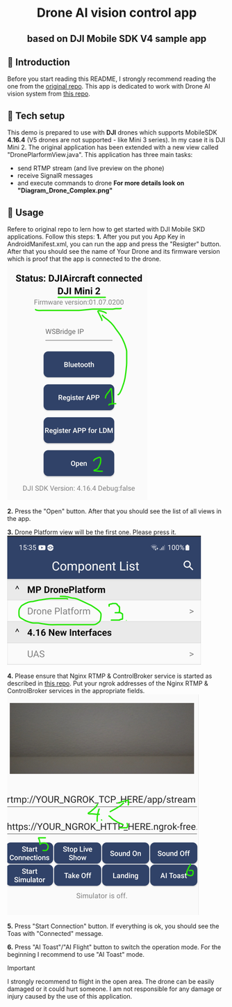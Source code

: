 <h1 align="center">Drone AI vision control app</h1>
<h2 align="center">based on DJI Mobile SDK V4 sample app</h2>

## :book: Introduction
Before you start reading this README, I strongly recommend reading the one from the [original repo](https://github.com/dji-sdk/Mobile-SDK-Android/).
This app is dedicated to work with Drone AI vision system from [this repo][drone_platform].

## :hammer: Tech setup
This demo is prepared to use with **DJI** drones which supports MobileSDK **4.16.4** (V5 drones are not supported - like Mini 3 series). In my case it is DJI Mini 2.
The original application has been extended with a new view called "DronePlarformView.java".
 This application has three main tasks: 
- send RTMP stream (and live preview on the phone)
- receive SignalR messages 
- and execute commands to drone
**For more details look on "Diagram_Drone_Complex.png"**

## :iphone: Usage
Refere to original repo to lern how to get started with DJI Mobile SKD applications.
Follow this steps:
**1.** After you put you App Key in AndroidManifest.xml, you can run the app and press the "Resigter" button. After that you should see the name of Your Drone and its firmware version which is proof that the app is connected to the drone.
![](screenshots/1_Prepare.png)

**2.** Press the "Open" button. After that you should see the list of all views in the app.

**3.** Drone Platform view will be the first one. Please press it.
![](screenshots/2_ViewChoice.png)

**4.** Please ensure that Nginx RTMP & ControlBroker service is started as described in [this repo][drone_platform]. Put your ngrok addresses of the Nginx RTMP & ControlBroker services in the appropriate fields.
![](screenshots/3_Operation.png)

**5.** Press "Start Connection" button. If everything is ok, you should see the Toas with "Connected" message.

**6.** Press "AI Toast"/"AI Flight" button to switch the operation mode. For the beginning I recommend to use "AI Toast" mode.
>[!IMPORTANT]  
>I strongly recommend to flight in the open area. The drone can be easily damaged or it could hurt someone. I am not responsible for any damage or injury caused by the use of this application.

[drone_platform]: https://github.com/pazdzioch87/Drone-AI-Vision-Control
